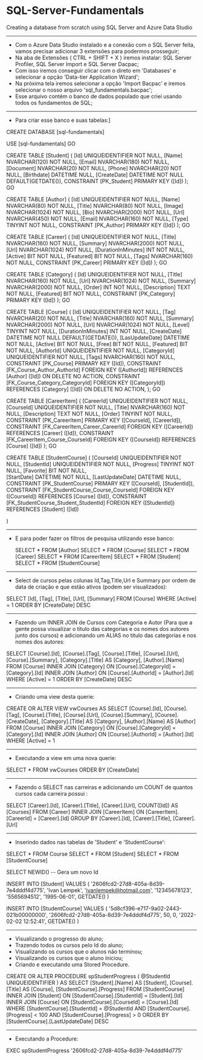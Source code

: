 # SQL-Server-Fundamentals
Creating a database from scratch using SQL Server and Azure Data Studio

-----------------------------------------------------------------------
- Com o Azure Data Studio instalado e a conexão com o SQL Server feita, vamos precisar adicionar 3 extensões para podermos prosseguir;
- Na aba de Extensões ( CTRL + SHIFT + X ) iremos instalar: SQL Server Profiler, SQL Server Import e SQL Server Dacpac;
- Com isso iremos conseguir clicar com o direto em 'Databases' e selecionar a opção 'Data-tier Application Wizard';
- Na próxima tela iremos selecionar a opção 'Import Bacpac' e iremos selecionar o nosso arquivo 'sql_fundamentals.bacpac';
- Esse arquivo contém o banco de dados populado que criei usando todos os fundamentos de SQL;

-----------------------------------------------------------------------
- Para criar esse banco e suas tabelas:]


CREATE DATABASE [sql-fundamentals]

USE [sql-fundamentals]
GO

CREATE TABLE [Student]
(
    [Id] UNIQUEIDENTIFIER NOT NULL,
    [Name] NVARCHAR(120) NOT NULL,
    [Email] NVARCHAR(180) NOT NULL,
    [Document] NVARCHAR(20) NOT NULL,
    [Phone] NVARCHAR(20) NOT NULL,
    [Birthdate] DATETIME NULL,
    [CreateDate] DATETIME NOT NULL DEFAULT(GETDATE()),
    CONSTRAINT [PK_Student] PRIMARY KEY ([Id])
);
GO

CREATE TABLE  [Author]
(
    [Id] UNIQUEIDENTIFIER NOT NULL,
    [Name] NVARCHAR(80) NOT NULL,
    [Title] NVARCHAR(80) NOT NULL,
    [Image] NVARCHAR(1024) NOT NULL,
    [Bio] NVARCHAR(2000) NOT NULL,
    [Url] NVARCHAR(450) NOT NULL,
    [Email] NVARCHAR(160) NOT NULL,
    [Type] TINYINT NOT NULL,
    CONSTRAINT [PK_Author] PRIMARY KEY ([Id])
);
GO

CREATE TABLE [Career]
(
    [Id] UNIQUEIDENTIFIER NOT NULL,
    [Title] NVARCHAR(160) NOT NULL,
    [Summary] NVARCHAR(2000) NOT NULL,
    [Url] NVARCHAR(1024) NOT NULL,
    [DurationInMinutes] INT NOT NULL,
    [Active] BIT NOT NULL,
    [Featured] BIT NOT NULL,
    [Tags] NVARCHAR(160) NOT NULL,
    CONSTRAINT [PK_Career] PRIMARY KEY ([Id])
);
GO

CREATE TABLE [Category]
(
    [Id] UNIQUEIDENTIFIER NOT NULL,
    [Title] NVARCHAR(160) NOT NULL,
    [Url] NVARCHAR(1024) NOT NULL,
    [Summary] NVARCHAR(2000) NOT NULL,
    [Order] INT NOT NULL,
    [Description] TEXT NOT NULL,
    [Featured] BIT NOT NULL,
    CONSTRAINT [PK_Category] PRIMARY KEY ([Id])
);
GO

CREATE TABLE [Course]
(
    [Id] UNIQUEIDENTIFIER NOT NULL,
    [Tag] NVARCHAR(20) NOT NULL,
    [Title] NVARCHAR(160) NOT NULL,
    [Summary] NVARCHAR(2000) NOT NULL,
    [Url] NVARCHAR(1024) NOT NULL,
    [Level] TINYINT NOT NULL,
    [DurationInMinutes] INT NOT NULL,
    [CreateDate] DATETIME NOT NULL DEFAULT(GETDATE()),
    [LasUpdateDate] DATETIME NOT NULL,
    [Active] BIT NOT NULL,
    [Free] BIT NOT NULL,
    [Featured] BIT NOT NULL,
    [AuthorId] UNIQUEIDENTIFIER NOT NULL,
    [CategoryId] UNIQUEIDENTIFIER NOT NULL,
    [Tags] NVARCHAR(160) NOT NULL,
    CONSTRAINT [PK_Course] PRIMARY KEY ([Id]),
    CONSTRAINT [FK_Course_Author_AuthorId] FOREIGN KEY ([AuthorId]) REFERENCES [Author] ([Id]) ON DELETE NO ACTION,
    CONSTRAINT [FK_Course_Category_CategoryId] FOREIGN KEY ([CategoryId]) REFERENCES [Category] ([Id]) ON DELETE NO ACTION,
);
GO

CREATE TABLE [CareerItem]
(
    [CareerId] UNIQUEIDENTIFIER NOT NULL,
    [CourseId] UNIQUEIDENTIFIER NOT NULL,
    [Title] NVARCHAR(160) NOT NULL,
    [Description] TEXT NOT NULL,
    [Order] TINYINT NOT NULL,
    CONSTRAINT [PK_CareerItem] PRIMARY KEY ([CourseId], [CareerId]),
    CONSTRAINT [FK_CareerItem_Career_CareerId] FOREIGN KEY ([CareerId]) REFERENCES [Career] ([Id]),
    CONSTRAINT [FK_CareerItem_Course_CourseId] FOREIGN KEY ([CourseId]) REFERENCES [Course] ([Id]) 
);
GO

CREATE TABLE [StudentCourse]
(
    [CourseId] UNIQUEIDENTIFIER NOT NULL,
    [StudentId] UNIQUEIDENTIFIER NOT NULL,
    [Progress] TINYINT NOT NULL,
    [Favorite] BIT NOT NULL,  
    [StartDate] DATETIME NOT NULL,
    [LastUpdateDate] DATETIME NULL,
    CONSTRAINT [PK_StudentCourse] PRIMARY KEY ([CourseId], [StudentId]),
    CONSTRAINT [FK_StudentCourse_Course_CourseId] FOREIGN KEY ([CourseId]) REFERENCES [Course] ([Id]),
    CONSTRAINT [FK_StudentCourse_Student_StudentId] FOREIGN KEY ([StudentId]) REFERENCES [Student] ([Id])

)
      
-----------------------------------------------------------------------
- E para poder fazer os filtros de pesquisa utilizando esse banco:

	SELECT * FROM [Author]
  SELECT * FROM [Course]
	SELECT * FROM [Career]
	SELECT * FROM [CareerItem]
	SELECT * FROM [Student]
	SELECT * FROM [StudentCourse]
	
---------------------------
- Select de cursos pelas colunas Id,Tag,Title,Url e Summary por ordem de data de criação e que estão ativos (podem ser visualizados):

SELECT
    [Id],
    [Tag],
    [Title],
    [Url],
    [Summary]
FROM
    [Course]
WHERE
    [Active] = 1
ORDER BY
    [CreateDate] DESC

---------------------------
- Fazendo um INNER JOIN de Cursos com Categoria e Autor (Para que a gente possa visualizar o titulo das categorias e os nomes dos autores junto dos cursos) e adicionando um ALIAS no titulo das categorias e nos nomes dos autores:

SELECT
    [Course].[Id],
    [Course].[Tag],
    [Course].[Title],
    [Course].[Url],
    [Course].[Summary],
    [Category].[Title] AS [Category],
    [Author].[Name]
FROM
    [Course]
    INNER JOIN [Category] ON [Course].[CategoryId] = [Category].[Id] 
    INNER JOIN [Author] ON [Course].[AuthorId] = [Author].[Id]
WHERE
    [Active] = 1
ORDER BY
    [CreateDate] DESC

---------------------------
- Criando uma view desta querie:

CREATE OR ALTER VIEW vwCourses AS
    SELECT
        [Course].[Id],
        [Course].[Tag],
        [Course].[Title],
        [Course].[Url],
        [Course].[Summary],
        [Course].[CreateDate],
        [Category].[Title] AS [Category],
        [Author].[Name] AS [Author]
    FROM
        [Course]
        INNER JOIN [Category] ON [Course].[CategoryId] = [Category].[Id] 
        INNER JOIN [Author] ON [Course].[AuthorId] = [Author].[Id]
    WHERE
        [Active] = 1

---------------------------
- Executando a view em uma nova querie:

SELECT * FROM vwCourses ORDER BY [CreateDate]

---------------------------
- Fazendo o SELECT nas carreiras e adicionando um COUNT  de quantos cursos cada carreira possui :

SELECT
    [Career].[Id],
    [Career].[Title],
    [Career].[Url],
    COUNT([Id]) AS [Courses]
FROM
    [Career]
    INNER JOIN [CareerItem] ON [CareerItem].[CareerId] = [Career].[Id]
GROUP BY
    [Career].[Id],
    [Career].[Title],
    [Career].[Url]

---------------------------
- Inserindo dados nas tabelas de 'Student' e 'StudentCourse':

SELECT * FROM Course
SELECT * FROM [Student]
SELECT * FROM [StudentCourse]


SELECT NEWID() -- Gera um novo Id

INSERT INTO 
    [Student]
VALUES (
    '2606fcd2-27d8-405a-8d39-7e4dddf4d775',
    'Ivan Lempek',
    'ivanlempek@hotmail.com',
    '12345678123',
    '5565694512',
    '1995-06-01',
    GETDATE()
)

INSERT INTO
    [StudentCourse]
VALUES (
    '5d8cf396-e717-9a02-2443-021b00000000',
    '2606fcd2-27d8-405a-8d39-7e4dddf4d775',
    50,
    0,
    '2022-02-02 12:52:41',
    GETDATE()
)

-------------------------
- Visualizando o progresso do aluno;
- Trazendo todos os cursos pelo Id do aluno;
- Visualizando os cursos que o alunos não terminou;
- Visualizando os cursos que o aluno iniciou;
- Criando e executando uma Stored Procedure.


CREATE OR ALTER PROCEDURE spStudentProgress (
    @StudentId UNIQUEIDENTIFIER
)
AS
    SELECT 
    [Student].[Name] AS [Student],
    [Course].[Title] AS [Course],
    [StudentCourse].[Progress]
    FROM
        [StudentCourse]
        INNER JOIN [Student] ON [StudentCourse].[StudentId] = [Student].[Id]
        INNER JOIN [Course] ON [StudentCourse].[CourseId] = [Course].[Id]
    WHERE
        [StudentCourse].[StudentId] = @StudentId
        AND [StudentCourse].[Progress] < 100
        AND [StudentCourse].[Progress] > 0
    ORDER BY
        [StudentCourse].[LastUpdateDate] DESC


---------------------------
- Executando a Procedure:

EXEC spStudentProgress '2606fcd2-27d8-405a-8d39-7e4dddf4d775'
